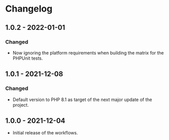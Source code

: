 # Changelog

## 1.0.2 - 2022-01-01

### Changed

- Now ignoring the platform requirements when building the matrix for the PHPUnit tests.

## 1.0.1 - 2021-12-08

### Changed

- Default version to PHP 8.1 as target of the next major update of the project.

## 1.0.0 - 2021-12-04

- Initial release of the workflows.
